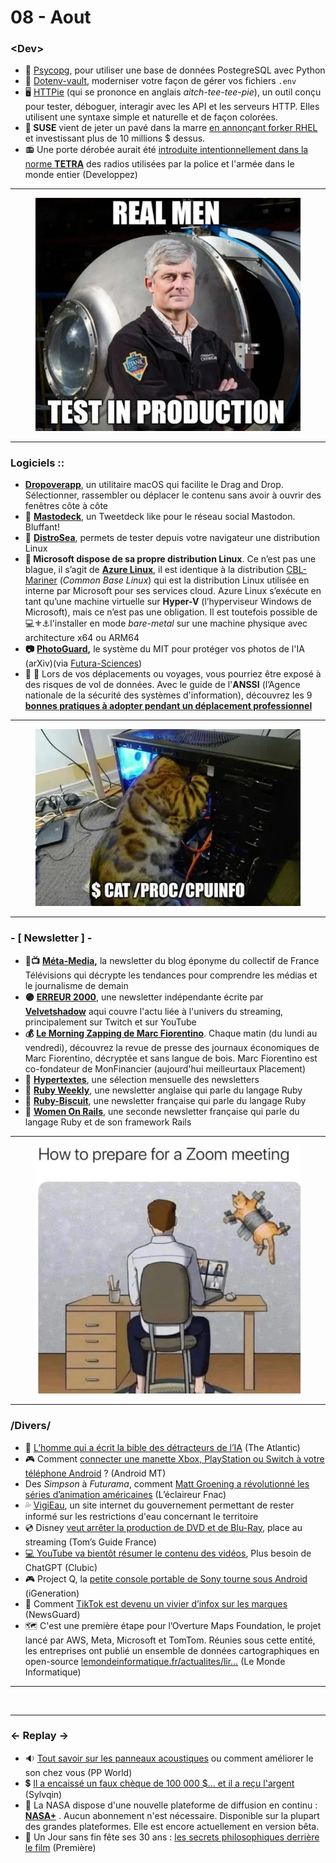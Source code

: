# 08 - Aout

### \<Dev>

* 🐍 [Psycopg](https://www.psycopg.org), pour utiliser une base de données PostegreSQL avec Python
* 🔐 [Dotenv-vault](https://www.dotenv.org/), moderniser votre façon de gérer vos fichiers `.env`
* 🖥 [HTTPie](https://github.com/httpie/httpie) (qui se prononce en anglais _aitch-tee-tee-pie_), un outil conçu pour tester, déboguer, interagir avec les API et les serveurs HTTP. Elles utilisent une syntaxe simple et naturelle et de façon colorées.
* **🦎 SUSE** vient de jeter un pavé dans la marre [en annonçant forker RHEL](https://www.suse.com/news/SUSE-Preserves-Choice-in-Enterprise-Linux/) et investissant plus de 10 millions $ dessus.
* 📻 Une porte dérobée aurait été [introduite intentionnellement dans la norme ](https://securite.developpez.com/actu/346732/Une-porte-derobee-aurait-ete-introduite-intentionnellement-dans-la-norme-TETRA-des-radios-utilisees-par-la-police-et-l-armee-dans-le-monde-entier-elle-peut-etre-exploitee-pour-dechiffrer-le-trafic/)[**TETRA**](https://securite.developpez.com/actu/346732/Une-porte-derobee-aurait-ete-introduite-intentionnellement-dans-la-norme-TETRA-des-radios-utilisees-par-la-police-et-l-armee-dans-le-monde-entier-elle-peut-etre-exploitee-pour-dechiffrer-le-trafic/) des radios utilisées par la police et l'armée dans le monde entier (Developpez)

***

<figure><img src="../../.gitbook/assets/image (9) (1).png" alt=""><figcaption></figcaption></figure>

***

### Logiciels ::

* [**Dropoverapp**](https://dropoverapp.com/), un utilitaire macOS qui facilite le Drag and Drop. Sélectionner, rassembler ou déplacer le contenu sans avoir à ouvrir des fenêtres côte à côte
* **🐘** [**Mastodeck**](https://mastodeck.com/), un Tweetdeck like pour le réseau social Mastodon. Bluffant!
* **🐧** [**DistroSea**](https://distrosea.com/), permets de tester depuis votre navigateur une distribution Linux
* **🐧 Microsoft dispose de sa propre distribution Linux**. Ce n’est pas une blague, il s’agit de [**Azure Linux**](https://azure.microsoft.com/fr-fr/solutions/linux-on-azure/), il est identique à la distribution [CBL-Mariner](https://github.com/microsoft/CBL-Mariner) (_Common Base Linux_) qui est la distribution Linux utilisée en interne par Microsoft pour ses services cloud. Azure Linux s’exécute en tant qu’une machine virtuelle sur **Hyper-V** (l’hyperviseur Windows de Microsoft), mais ce n’est pas une obligation. Il est toutefois possible de 💻⚜⚓️l'installer en mode _bare-metal_ sur une machine physique avec architecture x64 ou ARM64
* **📷** [**PhotoGuard**](https://arxiv.org/abs/2302.06588)**,** le système du MIT pour protéger vos photos de l'IA (arXiv)(via [Futura-Sciences](https://www.futura-sciences.com/tech/breves/intelligence-artificielle-mit-cree-systeme-protege-vos-photos-manipulations-intelligence-artificielle-8524/))
* 🚄 🧳 Lors de vos déplacements ou voyages, vous pourriez être exposé à des risques de vol de données. Avec le guide de l'**ANSSI** (l’Agence nationale de la sécurité des systèmes d'information), découvrez les 9[ **bonnes pratiques à adopter pendant un déplacement professionnel**](https://www.ssi.gouv.fr/particulier/guide/partir-en-mission-avec-son-telephone-sa-tablette-ou-son-ordinateur-portable/)

***

<figure><img src="../../.gitbook/assets/image (10) (1).png" alt=""><figcaption></figcaption></figure>

***

### - \[ Newsletter ] -

* **📡📺** [**Méta-Media**](https://www.meta-media.fr/)**,** la newsletter du blog éponyme du collectif de France Télévisions qui décrypte les tendances pour comprendre les médias et le journalisme de demain
* **🟣** [**ERREUR 2000**](https://erreur2000.info/), une newsletter indépendante écrite par [**Velvetshadow**](https://bento.me/velvetshadow?ref=erreur2000.info) aqui couvre l'actu liée à l'univers du streaming, principalement sur Twitch et sur YouTube
* **💰** [**Le Morning Zapping de Marc Fiorentino**](https://app.placement.meilleurtaux.com/newsletter/gestion). Chaque matin (du lundi au vendredi), découvrez la revue de presse des journaux économiques de Marc Fiorentino, décryptée et sans langue de bois. Marc Fiorentino est co-fondateur de MonFinancier (aujourd'hui meilleurtaux Placement)
* **📠** [**Hypertextes**](https://hypertextes.kessel.media), une sélection mensuelle des newsletters
* **💎** [**Ruby Weekly**](https://rubyweekly.com/), une newsletter anglaise qui parle du langage Ruby
* **💎** [**Ruby-Biscuit**](https://www.rubybiscuit.fr/), une newsletter française qui parle du langage Ruby
* **💎** [**Women On Rails**](https://womenonrails.substack.com), une seconde newsletter française qui parle du langage Ruby et de son framework Rails

***

<figure><img src="../../.gitbook/assets/image (11) (1).png" alt=""><figcaption></figcaption></figure>

***

### /Divers/

* 🌈 [L’homme qui a écrit la bible des détracteurs de l’IA](https://www.theatlantic.com/technology/archive/2023/07/richard-rhodes-making-of-the-atomic-bomb-ai/674777/) (The Atlantic)
* 🎮 Comment [connecter une manette Xbox, PlayStation ou Switch à votre téléphone Android](https://www.android-mt.com/tutoriel/manette-xbox-playstation-ou-switch-comment-la-connecter-a-votre-telephone-android/150994/) ? (Android MT)
* Des _Simpson_ à _Futurama_, comment [Matt Groening a révolutionné les séries d’animation américaines](https://leclaireur.fnac.com/article/325371-des-simpson-a-futurama-comment-matt-groening-a-revolutionne-les-series-danimation-americaines/) (L’éclaireur Fnac)
* 💦 [VigiEau](https://vigieau.gouv.fr/), un site internet du gouvernement permettant de rester informé sur les restrictions d'eau concernant le territoire
* 💿 Disney [veut arrêter la production de DVD et de Blu-Ray](https://www.tomsguide.fr/disney-veut-arreter-la-production-de-dvd-et-de-blu-ray-le-tout-streaming-est-en-marche/), place au streaming (Tom’s Guide France)
* [💻 YouTube va bientôt résumer le contenu des vidéos](https://www.clubic.com/television-tv/video-streaming/youtube/actualite-480028-plus-besoin-de-chatgpt-youtube-va-bientot-resumer-le-contenu-des-videos.html), Plus besoin de ChatGPT (Clubic)
* 🎮 Project Q, la [petite console portable de Sony tourne sous Android](https://www.igen.fr/ailleurs/2023/07/project-q-la-petite-console-portable-de-sony-tourne-sous-android-138439) (iGeneration)
* 💩 Comment [TikTok est devenu un vivier d’infox sur les marques](https://www.newsguardtech.com/fr/misinformation-monitor/juillet-2023/) (NewsGuard)
* 🗺 C'est une première étape pour l’Overture Maps Foundation, le projet lancé par AWS, Meta, Microsoft et TomTom. Réunies sous cette entité, les entreprises ont publié un ensemble de données cartographiques en open-source [lemondeinformatique.fr/actualites/lir…](https://www.lemondeinformatique.fr/actualites/lire-overture-maps-foundation-publie-ses-premieres-donnees-de-cartographie-91122.html) (Le Monde Informatique)

***

<figure><img src="../../.gitbook/assets/image (12) (1).png" alt=""><figcaption></figcaption></figure>

***

### ← Replay →

* 🔉 [Tout savoir sur les panneaux acoustiques](https://www.youtube.com/watch?v=zdulgpZSuSE) ou comment améliorer le son chez vous (PP World)
* 💲 [Il a encaissé un faux chèque de 100 000 $… et il a reçu l'argent](https://www.youtube.com/watch?v=CNd_ofamRWk) (Sylvqin)
* 🌌 La NASA dispose d'une nouvelle plateforme de diffusion en continu : [**NASA+**](https://www.nasa.gov/press-release/nasa-launches-beta-site-on-demand-streaming-app-update-coming-soon/) . Aucun abonnement n'est nécessaire. Disponible sur la plupart des grandes plateformes. Elle est encore actuellement en version bêta.
* 🐹 Un Jour sans fin fête ses 30 ans : [les secrets philosophiques derrière le film](https://www.premiere.fr/Cinema/News-Cinema/Un-Jour-sans-fin-fete-ses-30-ans-les-secrets-philosophiques-derriere-le-film) (Première)
